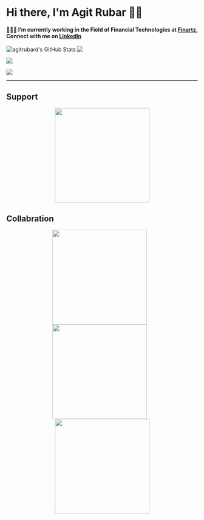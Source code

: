 # Hi there, I'm Agit Rubar 👋🏼 

#### 👨🏾‍💻 I’m currently working in the Field of Financial Technologies at [Finartz](https://www.finartz.com), Connect with me on [LinkedIn](https://linkedin.com/in/agitrubard)

<img align="left" alt="agitrubard's GitHub Stats" src="https://github-readme-stats-git-masterorgs-github-readme-stats-team.vercel.app/api?username=agitrubard&include_orgs=true&show_icons=true&hide_border=false&title_color=FAC601&icon_color=FAC601&bg_color=193649&text_color=ffffff"/>
<img align="justify" src="https://github-readme-stats.vercel.app/api/top-langs?username=agitrubard&show_icons=true&locale=en&layout=compact&title_color=FAC601&icon_color=FAC601&bg_color=193649&text_color=ffffff"/>  
<p align="left"> <img src="https://komarev.com/ghpvc/?username=agitrubard&label=Profile%20views"/>
<p align="left"> <img src="https://github-readme-streak-stats.herokuapp.com?user=agitrubard&theme=cobalt2&hide_border=true&border_radius=6&date_format=j%20M%5B%20Y%5D&card_width=815"/>

---

## Support

<p align="center">
<a href="https://buymeacoffee.com/n8fyqpyf6md"> <img align="center" src="https://bit.ly/4ekTsq0" width="249"></a>

## Collabration

<p align="center">
<a href="http://superpeer.com/agitrubard"> <img align="center" src="https://bit.ly/3VzcFgq" width="249"></a>&emsp;
<a href="https://fiverr.com/agitrubard"> <img align="center" src="https://bit.ly/45mspqb" width="249"></a>&emsp;
<a href="https://upwork.com/freelancers/~015f060a0d0fcf7c0b"> <img align="center" src="https://bit.ly/3Vhs0Ry" width="249"></a>

